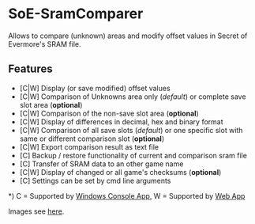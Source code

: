 # SoE-SramComparer
Allows to compare (unknown) areas and modify offset values in Secret of Evermore's SRAM file.

## Features
* [C|W] Display (or save modified) offset values
* [C|W] Comparison of Unknowns area only (*default*) or complete save slot area (**optional**)
* [C|W] Comparison of the non-save slot area (**optional**)
* [C|W] Display of differences in decimal, hex and binary format
* [C|W] Comparison of all save slots (*default*) or one specific slot with same or different comparison slot (**optional**)
* [C|W] Export comparison result as text file
* [C] Backup / restore functionality of current and comparison sram file
* [C] Transfer of SRAM data to an other game name 
* [C|W] Display of changed or all game's checksums (**optional**)
* [C] Settings can be set by cmd line arguments

*) C = Supported by [Windows Console App](downloads), W = Supported by [Web App](compare)

Images see [here](imagery).
